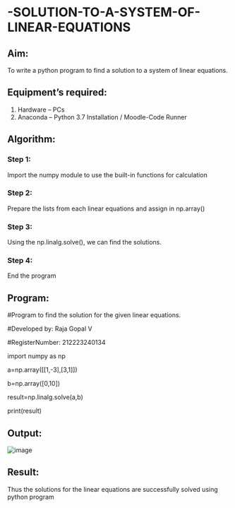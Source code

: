 # -SOLUTION-TO-A-SYSTEM-OF-LINEAR-EQUATIONS
## Aim:
To write a python program to find a solution to a system of linear equations.
## Equipment’s required:
1. 	Hardware – PCs
2. 	Anaconda – Python 3.7 Installation / Moodle-Code Runner
## Algorithm:
### Step 1: 
Import the numpy module to use the built-in functions for calculation
### Step 2: 
Prepare the lists from each linear equations and assign in np.array()
### Step 3: 
Using the np.linalg.solve(), we can find the solutions.
### Step 4: 
End the program
## Program:

#Program to find the solution for the given linear equations.

#Developed by: Raja Gopal V

#RegisterNumber: 212223240134



import numpy as np

a=np.array([[1,-3],[3,1]])

b=np.array([0,10])

result=np.linalg.solve(a,b)

print(result)


## Output:

![image](https://github.com/user-attachments/assets/21f3fba5-5a74-46b6-9e40-bbba54a86472)

## Result: 
Thus the solutions for the linear equations are successfully solved using python program

